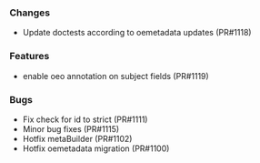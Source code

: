 <!--
SPDX-FileCopyrightText: 2025 Jonas Huber <jonas.huber@rl-institut.de>
SPDX-FileCopyrightText: 2025 Jonas Huber <jonas.huber@rl-institut.de>

SPDX-License-Identifier: CC0-1.0
-->

### Changes

- Update doctests according to oemetadata updates (PR#1118)

### Features

- enable oeo annotation on subject fields (PR#1119)

### Bugs

- Fix check for id to strict (PR#1111)
- Minor bug fixes (PR#1115)
- Hotfix metaBuilder (PR#1102)
- Hotfix oemetadata migration (PR#1100)
